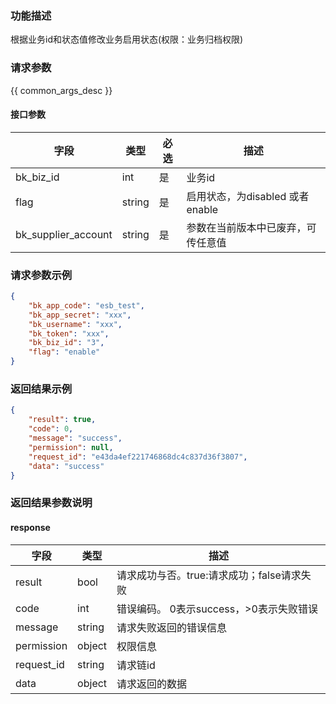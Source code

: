 ### 功能描述

根据业务id和状态值修改业务启用状态(权限：业务归档权限)

### 请求参数

{{ common_args_desc }}

#### 接口参数

| 字段                  | 类型     | 必选 | 描述                      |
|---------------------|--------|----|-------------------------|
| bk_biz_id           | int    | 是  | 业务id                    |
| flag                | string | 是  | 启用状态，为disabled 或者enable |
| bk_supplier_account | string | 是  | 参数在当前版本中已废弃，可传任意值       |

### 请求参数示例

```json
{
    "bk_app_code": "esb_test",
    "bk_app_secret": "xxx",
    "bk_username": "xxx",
    "bk_token": "xxx",
    "bk_biz_id": "3",
    "flag": "enable"
}
```

### 返回结果示例

```json
{
    "result": true,
    "code": 0,
    "message": "success",
    "permission": null,
    "request_id": "e43da4ef221746868dc4c837d36f3807",
    "data": "success"
}
```

### 返回结果参数说明

#### response

| 字段         | 类型     | 描述                         |
|------------|--------|----------------------------|
| result     | bool   | 请求成功与否。true:请求成功；false请求失败 |
| code       | int    | 错误编码。 0表示success，>0表示失败错误  |
| message    | string | 请求失败返回的错误信息                |
| permission | object | 权限信息                       |
| request_id | string | 请求链id                      |
| data       | object | 请求返回的数据                    |